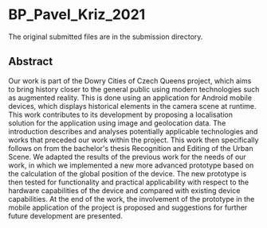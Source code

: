 # BP_Pavel_Kriz_2021
The original submitted files are in the submission directory.

## Abstract
Our work is part of the Dowry Cities of Czech Queens project, which aims to bring history closer to the general public using modern technologies such as augmented reality. This is done using an application for Android mobile devices, which displays historical elements in the camera scene at runtime. This work contributes to its development by proposing a localisation solution for the application using image and geolocation data. The introduction describes and analyses potentially applicable technologies and works that preceded our work within the project. This work then specifically follows on from the bachelor's thesis Recognition and Editing of the Urban Scene. We adapted the results of the previous work for the needs of our work, in which we implemented a new more advanced prototype based on the calculation of the global position of the device. The new prototype is then tested for functionality and practical applicability with respect to the hardware capabilities of the device and compared with existing device capabilities. At the end of the work, the involvement of the prototype in the mobile application of the project is proposed and suggestions for further future development are presented.